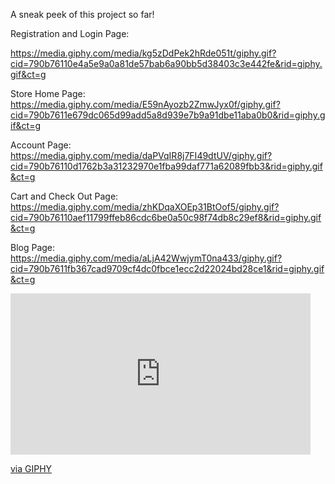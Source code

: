A sneak peek of this project so far!

Registration and Login Page: 

https://media.giphy.com/media/kg5zDdPek2hRde051t/giphy.gif?cid=790b76110e4a5e9a0a81de57bab6a90bb5d38403c3e442fe&rid=giphy.gif&ct=g

Store Home Page: 
https://media.giphy.com/media/E59nAyozb2ZmwJyx0f/giphy.gif?cid=790b7611e679dc065d99add5a8d939e7b9a91dbe11aba0b0&rid=giphy.gif&ct=g

Account Page:
https://media.giphy.com/media/daPVqIR8j7FI49dtUV/giphy.gif?cid=790b76110d1762b3a31232970e1fba99daf771a62089fbb3&rid=giphy.gif&ct=g

Cart and Check Out Page: 
https://media.giphy.com/media/zhKDqaXOEp31BtOof5/giphy.gif?cid=790b76110aef11799ffeb86cdc6be0a50c98f74db8c29ef8&rid=giphy.gif&ct=g

Blog Page:
https://media.giphy.com/media/aLjA42WwjymT0na433/giphy.gif?cid=790b7611fb367cad9709cf4dc0fbce1ecc2d22024bd28ce1&rid=giphy.gif&ct=g

<iframe src="https://giphy.com/embed/daPVqIR8j7FI49dtUV" width="480" height="258" frameBorder="0" class="giphy-embed" allowFullScreen></iframe><p><a href="https://giphy.com/gifs/snowboardshop-daPVqIR8j7FI49dtUV">via GIPHY</a></p>
